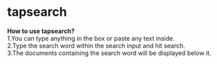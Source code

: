 # tapsearch

**How to use tapsearch?<br />**
1.You can type anything in the box or paste any text inside.<br />
2.Type the search word within the search input and hit search.<br />
3.The documents containing the search word will be displayed below it.
